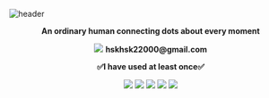 ![header](https://capsule-render.vercel.app/api?type=waving&color=gradient&customColorList=4&height=300&section=header&text=ExyKnox&fontSize=90&animation=fadeIn)

<p align="center" style="font-size=40px;">
    <Strong>An ordinary human connecting dots about every moment</Strong><br>
</p>

<p align="center" style="font-size=40px;">
<img src="https://img.shields.io/badge/mail-EA4335?style=for-the-badge&logo=Gmail&logoColor=FFFFFF"></a>  <Strong>hskhsk22000@gmail.com</Strong><br>
</p>

<p align="center">
    <Strong>✅I have used at least once✅</Strong><br>
</p>

<p align="center"> 
<img src="https://img.shields.io/badge/Arduino-00979D?style=for-the-badge&logo=Arduino&logoColor=FFFFFF"></a> 
<img src="https://img.shields.io/badge/Linux-FCC624?style=for-the-badge&logo=Linux&logoColor=FFFFFF"></a> 
<img src="https://img.shields.io/badge/C++-00599C?style=for-the-badge&logo=C%2B%2B&logoColor=FFFFFF"></a> 
<img src="https://img.shields.io/badge/python-3776AB?style=for-the-badge&logo=Python&logoColor=FFFFFF"></a> 
<img src="https://img.shields.io/badge/Javascript-F7DF1E?style=for-the-badge&logo=Javascript&logoColor=FFFFFF"></a> 
</p>
